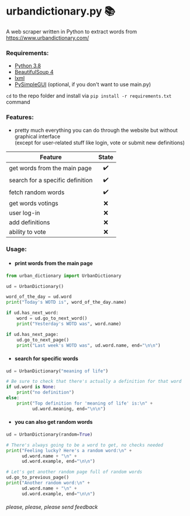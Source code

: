 # urbandictionary.py 📚
A web scraper written in Python to extract words from https://www.urbandictionary.com/

### Requirements:
- [Python 3.8](https://www.python.org/downloads/)
- [BeautifulSoup 4](https://www.crummy.com/software/BeautifulSoup/bs4/doc/#installing-beautiful-soup)
- [lxml](https://lxml.de/installation.html)
- [PySimpleGUI](https://pysimplegui.readthedocs.io/en/latest/#install) (optional, if you don't want to use main.py)

`cd` to the repo folder and install via `pip install -r requirements.txt` command

### Features:
- pretty much everything you can do through the website but without graphical interface <br />
  (except for user-related stuff like login, vote or submit new definitions)

|              Feature              |                    State                    |
|-----------------------------------|:-------------------------------------------:|
| get words from the main page      | <span title="Implemented">✔️</span>        |
| search for a specific definition  | <span title="Implemented">✔️</span>        |
| fetch random words                | <span title="Implemented">✔️</span>        |
| get words votings                 | <span title="Not implemented :c">❌</span> |
| user log-in                       | <span title="Not implemented :c">❌</span> |
| add definitions                   | <span title="Not implemented :c">❌</span> |
| ability to vote                   | <span title="Not implemented :c">❌</span> |

### Usage:
- #### print words from the main page
```python
from urban_dictionary import UrbanDictionary

ud = UrbanDictionary()

word_of_the_day = ud.word
print("Today's WOTD is", word_of_the_day.name)

if ud.has_next_word:
    word = ud.go_to_next_word()
    print("Yesterday's WOTD was", word.name)

if ud.has_next_page:
    ud.go_to_next_page()
    print("Last week's WOTD was", ud.word.name, end="\n\n")
```
- #### search for specific words
```python
ud = UrbanDictionary("meaning of life")

# Be sure to check that there's actually a definition for that word
if ud.word is None:
    print("no definition")
else:
    print("Top definition for 'meaning of life' is:\n" +
          ud.word.meaning, end="\n\n")
```
- #### you can also get random words
```python
ud = UrbanDictionary(random=True)

# There's always going to be a word to get, no checks needed
print("Feeling lucky? Here's a random word:\n" +
      ud.word.name + "\n" +
      ud.word.example, end="\n\n")

# Let's get another random page full of random words
ud.go_to_previous_page()
print("Another random word:\n" +
      ud.word.name + "\n" +
      ud.word.example, end="\n\n")
```

###### please, please, please send feedback
